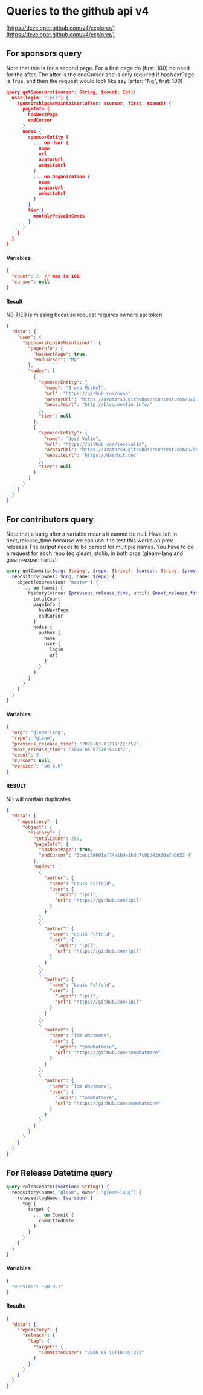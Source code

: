 # Queries to the github api v4

[https://developer.github.com/v4/explorer/](https://developer.github.com/v4/explorer/)

## For sponsors query

Note that this is for a second page. For a first page do (first: 100) no need for the after. The after is the endCursor and is only required if hasNextPage is True, and then the request would look like say (after: "Ng", first: 100)

```json
query getSponsors($cursor: String, $count: Int){
  user(login: "lpil") {
    sponsorshipsAsMaintainer(after: $cursor, first: $count) {
      pageInfo {
        hasNextPage
        endCursor
      }
      nodes {
        sponsorEntity {
          ... on User {
            name
            url
            avatarUrl
            websiteUrl
          }
          ... on Organization {
            name
            avatarUrl
            websiteUrl
          }
        }
        tier {
          monthlyPriceInCents
        }
      }
    }
  }
}
```
#### Variables

```json
{
  "count": 2, // max is 100
  "cursor": null
}
```

#### Result

NB TIER is missing because request requires owners api token.

```json
{
  "data": {
    "user": {
      "sponsorshipsAsMaintainer": {
        "pageInfo": {
          "hasNextPage": true,
          "endCursor": "Mg"
        },
        "nodes": [
          {
            "sponsorEntity": {
              "name": "Bruno Michel",
              "url": "https://github.com/nono",
              "avatarUrl": "https://avatars3.githubusercontent.com/u/2767?u=ff72b1ad63026e0729acc2dd41378e28ab704a3f&v=4",
              "websiteUrl": "http://blog.menfin.info/"
            },
            "tier": null
          },
          {
            "sponsorEntity": {
              "name": "José Valim",
              "url": "https://github.com/josevalim",
              "avatarUrl": "https://avatars0.githubusercontent.com/u/9582?u=aa5911734b48eed403a69217a2f233d33af87836&v=4",
              "websiteUrl": "https://dashbit.co/"
            },
            "tier": null
          }
        ]
      }
    }
  }
}
```

## For contributors query

Note that a bang after a variable means it cannot be null.
Have left in next_release_time because we can use it to test this works on prev. releases
The output needs to be parsed for multiple names.
You have to do a request for each repo (eg gleam, stdlib, in both orgs (gleam-lang and gleam-experiments)

```graphql
query getCommits($org: String!, $repo: String!, $cursor: String, $previous_release_time: GitTimestamp, $next_release_time: GitTimestamp, $count: Int) {
  repository(owner: $org, name: $repo) {
    object(expression: "master") {
      ... on Commit {
        history(since: $previous_release_time, until: $next_release_time, after: $cursor, first: $count) {
          totalCount
          pageInfo {
            hasNextPage
            endCursor
          }
          nodes {
            author {
              name
              user {
                login
                url
              }
            }
          }
        }
      }
    }
  }
}

```

#### Variables

```json
{
  "org": "gleam-lang",
  "repo": "gleam",
  "previous_release_time": "2020-03-01T19:22:35Z",
  "next_release_time": "2020-05-07T18:57:47Z",
  "count": 5,
  "cursor": null,
  "version": "v0.8.0"
}
```

#### RESULT
NB will contain duplicates

```json
{
  "data": {
    "repository": {
      "object": {
        "history": {
          "totalCount": 259,
          "pageInfo": {
            "hasNextPage": true,
            "endCursor": "3cecc58691af74a1b9e1bdc7c9bd42020a7a9052 4"
          },
          "nodes": [
            {
              "author": {
                "name": "Louis Pilfold",
                "user": {
                  "login": "lpil",
                  "url": "https://github.com/lpil"
                }
              }
            },
            {
              "author": {
                "name": "Louis Pilfold",
                "user": {
                  "login": "lpil",
                  "url": "https://github.com/lpil"
                }
              }
            },
            {
              "author": {
                "name": "Louis Pilfold",
                "user": {
                  "login": "lpil",
                  "url": "https://github.com/lpil"
                }
              }
            },
            {
              "author": {
                "name": "Tom Whatmore",
                "user": {
                  "login": "tomwhatmore",
                  "url": "https://github.com/tomwhatmore"
                }
              }
            },
            {
              "author": {
                "name": "Tom Whatmore",
                "user": {
                  "login": "tomwhatmore",
                  "url": "https://github.com/tomwhatmore"
                }
              }
            }
          ]
        }
      }
    }
  }
}
```

## For Release Datetime query

```graphql
query releasedate($version: String!) {
  repository(name: "gleam", owner: "gleam-lang") {
    release(tagName: $version) {
      tag {
        target {
          ... on Commit {
            committedDate
          }
        }
      }
    }
  }
}
```

#### Variables

```graphql
{
  "version": "v0.8.1"
}
```

#### Results

```json
{
  "data": {
    "repository": {
      "release": {
        "tag": {
          "target": {
            "committedDate": "2020-05-19T16:09:23Z"
          }
        }
      }
    }
  }
}
```

